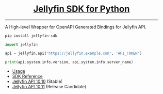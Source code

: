 <h1 align="center"><a href="https://github.com/webysther/jellyfin-sdk-python" target="_blank">Jellyfin SDK for Python</a></h1>

---

A High-level Wrapper for OpenAPI Generated Bindings for Jellyfin API.

```sh
pip install jellyfin-sdk
```

```python
import jellyfin

api = jellyfin.api('https://jellyfin.example.com', 'API_TOKEN')

print(api.system.info.version, api.system.info.server_name)
```

- <a href="https://github.com/webysther/jellyfin-sdk-python#usage" target="_blank">Usage</a>
- [SDK Reference](./sdk.md)
- [Jellyfin API 10.10](./api_10_10/README.md) (Stable)
- [Jellyfin API 10.11](./api_10_11/README.md) (Release Candidate)